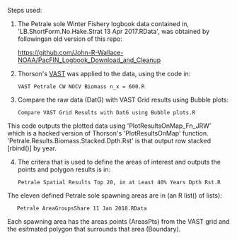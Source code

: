 
Steps used:

1) The Petrale sole Winter Fishery logbook data contained in, 'LB.ShortForm.No.Hake.Strat 13 Apr 2017.RData', was obtained by followingan old version of this repo:

      https://github.com/John-R-Wallace-NOAA/PacFIN_Logbook_Download_and_Cleanup

2) Thorson's [VAST](https://github.com/James-Thorson-NOAA/VAST]) was applied to the data, using the code in:

       VAST Petrale CW NOCV Biomass n_x = 600.R

3) Compare the raw data (DatG) with VAST Grid results using Bubble plots:

       Compare VAST Grid Results with DatG using Bubble plots.R

This code outputs the plotted data using 'PlotResultsOnMap_Fn_JRW' which is a hacked version of Thorson's 'PlotResultsOnMap' function. 'Petrale.Results.Biomass.Stacked.Dpth.Rst' is that output row stacked [rbind()] by year.

4) The critera that is used to define the areas of interest and outputs the points and polygon results is in:

       Petrale Spatial Results Top 20, in at Least 40% Years Dpth Rst.R

   
The eleven defined Petrale sole spawning areas are in (an R list() of lists):

       Petrale AreaGroupsShare 11 Jan 2018.RData
       
Each spawning area has the areas points (AreasPts) from the VAST grid and the esitmated polygon that surrounds that area (Boundary).
